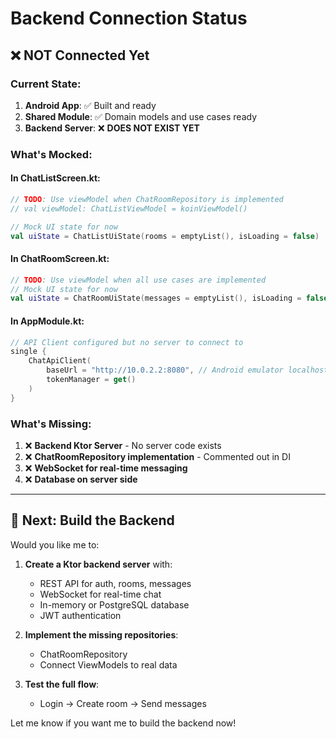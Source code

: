# Backend Connection Status

## ❌ **NOT Connected Yet**

### Current State:

1. **Android App**: ✅ Built and ready
2. **Shared Module**: ✅ Domain models and use cases ready
3. **Backend Server**: ❌ **DOES NOT EXIST YET**

### What's Mocked:

#### In ChatListScreen.kt:
```kotlin
// TODO: Use viewModel when ChatRoomRepository is implemented
// val viewModel: ChatListViewModel = koinViewModel()

// Mock UI state for now
val uiState = ChatListUiState(rooms = emptyList(), isLoading = false)
```

#### In ChatRoomScreen.kt:
```kotlin
// TODO: Use viewModel when all use cases are implemented
// Mock UI state for now
val uiState = ChatRoomUiState(messages = emptyList(), isLoading = false)
```

#### In AppModule.kt:
```kotlin
// API Client configured but no server to connect to
single { 
    ChatApiClient(
        baseUrl = "http://10.0.2.2:8080", // Android emulator localhost
        tokenManager = get()
    )
}
```

### What's Missing:

1. ❌ **Backend Ktor Server** - No server code exists
2. ❌ **ChatRoomRepository implementation** - Commented out in DI
3. ❌ **WebSocket for real-time messaging**
4. ❌ **Database on server side**

---

## 🚀 Next: Build the Backend

Would you like me to:

1. **Create a Ktor backend server** with:
   - REST API for auth, rooms, messages
   - WebSocket for real-time chat
   - In-memory or PostgreSQL database
   - JWT authentication

2. **Implement the missing repositories**:
   - ChatRoomRepository
   - Connect ViewModels to real data

3. **Test the full flow**:
   - Login → Create room → Send messages

Let me know if you want me to build the backend now!
